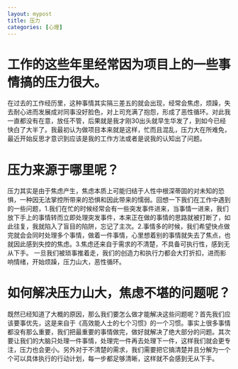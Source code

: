 ```yaml
---
layout: mypost
title: 压力
categories: [心理]
---
```


## 
# **工作的这些年里经常因为项目上的一些事情搞的压力很大。**
在过去的工作经历里，这种事情其实隔三差五的就会出现，经常会焦虑，烦躁，失去耐心进而发展成对同事没好脸色，对上司充满了抱怨，形成了恶性循环。对此我一直都没有在意，放任不管，后果就是我才刚30出头就早生华发了，到如今已经快白了大半了。我最初认为做项目本来就是这样，忙而且混乱，压力大在所难免，最近开始反思才意识到应该是我的工作方法或者是说我的认知出了问题。

## 
# **压力来源于哪里呢？**
压力其实是由于焦虑产生，焦虑本质上可能归结于人性中根深蒂固的对未知的恐惧，一种因无法掌控所带来的恐惧和因此带来的懦弱。回想一下我们在工作中遇到的一些问题，1.我们在忙的时候经常会有一些突发事件进来，当事情一进来，我们放下手上的事情转而立即处理突发事件，本来正在做的事情的思路就被打断了，如此往复，我就陷入了盲目的陷阱，忘记了主次。2.事情多的时候，我们希望快点做完就会会同时处理多个事情，做着一件事情，心里想着别的事情就失去了焦点，也就因此感到失控的焦虑。3.焦虑还来自于需求的不清楚，不具备可执行性，感到无从下手。
一旦我们被琐事推着走，我们的创造力和执行力都会大打折扣，进而影响情绪，开始烦躁，压力山大，恶性循环。

## 
# **如何解决压力山大，焦虑不堪的问题呢？**
既然已经知道了大概的原因，那么我们要怎么做才能解决这些问题呢？首先我们应该要事优先，这是来自于《高效能人士的七个习惯》的一个习惯。事实上很多事情都没有那么重要，我们把最重要的事情做完，做好就解决了绝大部分的问题。其次要让我们的大脑只处理一件事情，处理完一件再去处理下一件，这样我们就会更专注，压力也会更小。另外对于不清楚的需求，我们需要把它搞清楚并且分解为一个个可以具体执行的行动计划，每一步都足够清晰，这样就不会感到无从下手。





